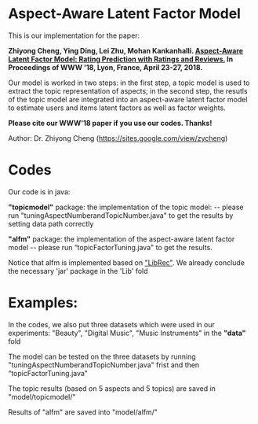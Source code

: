 Aspect-Aware Latent Factor Model
========

This is our implementation for the paper:

<b>Zhiyong Cheng, Ying Ding, Lei Zhu, Mohan Kankanhalli. [Aspect-Aware Latent Factor Model:  Rating Prediction with Ratings and Reviews.](https://dl.acm.org/citation.cfm?id=3186145)  In Proceedings of WWW '18, Lyon, France, April 23-27, 2018.</b>

Our model is worked in two steps: in the first step, a topic model is used to extract the topic representation of aspects; in the second step, the resutls of the topic model are integrated into an aspect-aware latent factor model to estimate users and items latent factors as well as factor weights.
 
 <b>Please cite our WWW'18 paper if you use our codes. Thanks!</b>
 
 Author: Dr. Zhiyong Cheng (https://sites.google.com/view/zycheng)

Codes
==
Our code is in java: 

<b>"topicmodel"</b> package: the implementation of the topic model: 
  --  please run "tuningAspectNumberandTopicNumber.java"  to get the results by setting data path correctly
 
<b>"alfm"</b> package: the implementation of the aspect-aware latent factor model
 -- please run “topicFactorTuning.java" to get the results. 
 
 Notice that alfm is implemented based on ["LibRec"](https://www.librec.net/). We already conclude the necessary 'jar' package in the 'Lib' fold
 
 Examples:
 ==
 In the codes, we also put three datasets which were used in our experiments: "Beauty", "Digital Music", "Music Instruments" in the <b> "data" </b> fold
 
 The model can be tested on the three datasets by running "tuningAspectNumberandTopicNumber.java" frist and then “topicFactorTuning.java"
 
 The topic results (based on 5 aspects and 5 topics) are saved in "model/topicmodel/"

 Results of "alfm" are saved into "model/alfm/"

